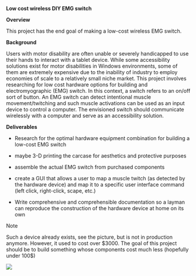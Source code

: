 **Low cost wireless DIY EMG switch**

**Overview**

This project has the end goal of making a low-cost wireless EMG switch.

**Background**

Users with motor disability are often unable or severely handicapped to
use their hands to interact with a tablet device. While some
accessibility solutions exist for motor disabilities in Windows
environments, some of them are extremely expensive due to the inability
of industry to employ economies of scale to a relatively small niche
market. This project involves researching for low cost hardware options
for building and electromyographic (EMG) switch. In this context, a
switch refers to an on/off sort of button. An EMG switch can detect
intentional muscle movement/twitching and such muscle activations can be
used as an input device to control a computer. The envisioned switch
should communicate wirelessly with a computer and serve as an
accessibility solution.

**Deliverables**

-   Research for the optimal hardware equipment combination for building
    a low-cost EMG switch

-   maybe 3-D printing the carcase for aesthetics and protective
    purposes

-   assemble the actual EMG switch from purchased components

-   create a GUI that allows a user to map a muscle twitch (as detected
    by the hardware device) and map it to a specific user interface
    command (left click, right-click, scape, etc.)

-   Write comprehensive and comprehensible documentation so a layman can
    reproduce the construction of the hardware device at home on its own

Note

Such a device already exists, see the picture, but is not in production
anymore. However, it used to cost over \$3000. The goal of this project
should be to build something whose components cost much less (hopefully
under 100\$)

![](media/image1.png)

